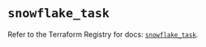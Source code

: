 # `snowflake_task`

Refer to the Terraform Registry for docs: [`snowflake_task`](https://registry.terraform.io/providers/snowflake-labs/snowflake/0.88.0/docs/resources/task).
